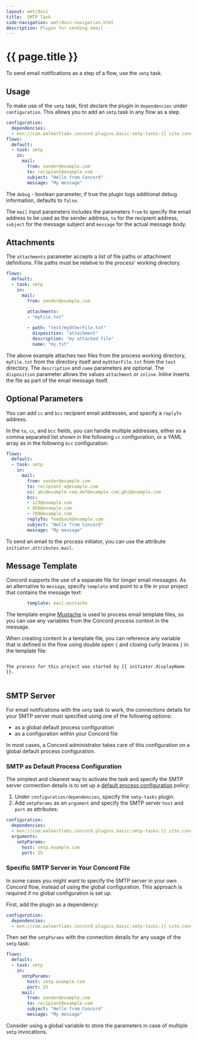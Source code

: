 ```yaml
---
layout: wmt/docs
title:  SMTP Task
side-navigation: wmt/docs-navigation.html
description: Plugin for sending email
---
```


# {{ page.title }}

To send email notifications as a step of a flow, use the `smtp` task.

## Usage

To make use of the `smtp` task, first declare the plugin in `dependencies` under
`configuration`. This allows you to add an `smtp` task in any flow as a step.

```yaml
configuration:
  dependencies:
  - mvn://com.walmartlabs.concord.plugins.basic:smtp-tasks:{{ site.concord_core_version }}
flows:
  default:
  - task: smtp
    in:
      mail:
        from: sender@example.com
        to: recipient@example.com
        subject: "Hello from Concord"
        message: "My message"
```

The `debug` - boolean parameter, if true the plugin logs additional debug
information, defaults to `false`.

The `mail` input parameters includes the parameters `from` to specify the email
address to be used as the sender address, `to` for the recipient address,
`subject` for the message subject and `message` for the actual message body.

## Attachments

The `attachments` parameter accepts a list of file paths or attachment
definitions. File paths must be relative to the process' working directory.

```yaml
flows:
  default:
  - task: smtp
    in:
      mail:
        from: sender@example.com
        ...
        attachments:
        - "myFile.txt"

        - path: "test/myOtherFile.txt"
          disposition: "attachment"
          description: "my attached file"
          name: "my.txt"
```

The above example attaches two files from the process working directory,
`myFile.txt` from the directory itself and `myOtherFile.txt` from the `test`
directory. The `description` and `name` parameters are optional. The
`disposition` parameter allows the values `attachment` or `inline`. Inline
inserts the file as part of the email message itself.

## Optional Parameters

You can add `cc` and `bcc` recipient email addresses, and  specify 
a `replyTo` address.

In the `to`, `cc`, and `bcc` fields, you can handle multiple addresses, either as 
a comma separated list shown in the following `cc` configuration, or a YAML array 
as in the following `bcc` configuration:

```yaml
flows:
  default:
  - task: smtp
    in:
      mail:
        from: sender@example.com
        to: recipient-a@example.com
        cc: abc@example.com,def@example.com,ghi@example.com
        bcc:
        - 123@example.com
        - 456@example.com
        - 789@example.com
        replyTo: feedback@example.com
        subject: "Hello from Concord"
        message: "My message"
```

To send an email to the process initiator, you can use the
attribute `initiator.attributes.mail`.

## Message Template

Concord supports the use of a separate file for longer email messages. As an
alternative to `message`, specify `template` and point to a file in your project
that contains the message text:

```yaml
        template: mail.mustache
```

The template engine [Mustache](https://mustache.github.io/) is used to process
email template files, so you can use any variables from the Concord process
context in the message.

When creating content in a template file, you can reference any variable that is
defined in the flow using double open `{` and closing curly braces `}` in the
template file:

<pre>
<code>
The process for this project was started by &#123;&#123; initiator.displayName  &#125;&#125;.
</code>
</pre>

## SMTP Server

For email notifications with the `smtp` task to work, the connections details
for your SMTP server must specified using one of the following options:

- as a global default process configuration
- as a configuration within your Concord file

In most cases, a Concord administrator takes care of this configuration on a
global default process configuration.

### SMTP as Default Process Configuration
 
The simplest and cleanest way to activate the task and specify the SMTP server
connection details is to set up a
[default process configuration](../getting-started/policies.html#default-process-configuration-rule)
policy:

1. Under `configuration/dependencies`, specify the `smtp-tasks` plugin. 
2. Add `smtpParams` as an `argument` and specify the SMTP server `host` and 
`port` as attributes:

```yaml
configuration:
  dependencies:
  - mvn://com.walmartlabs.concord.plugins.basic:smtp-tasks:{{ site.concord_core_version }}
  arguments:
    smtpParams:
      host: smtp.example.com
      port: 25
```

### Specific SMTP Server in Your Concord File

In some cases you might want to specify the SMTP server in your own Concord
flow, instead of using the global configuration. This approach is required if no
global configuration is set up.

First, add the plugin as a dependency:

```yaml
configuration:
  dependencies:
  - mvn://com.walmartlabs.concord.plugins.basic:smtp-tasks:{{ site.concord_core_version }}
```
 
Then set the `smtpParams` with the connection details for any usage of
the `smtp` task:

```yaml
flows:
  default:
  - task: smtp
    in:
      smtpParams:
        host: smtp.example.com
        port: 25
      mail:
        from: sender@example.com
        to: recipient@example.com
        subject: "Hello from Concord"
        message: "My message"
```

Consider using a global variable to store the parameters in case of multiple
`smtp` invocations.
